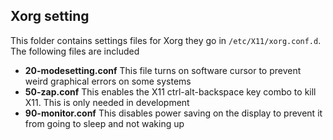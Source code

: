 ## Xorg setting

This folder contains settings files for Xorg they go in `/etc/X11/xorg.conf.d`. The following files are included
- **20-modesetting.conf** This file turns on software cursor to prevent weird graphical errors on some systems
- **50-zap.conf** This enables the X11 ctrl-alt-backspace key combo to kill X11. This is only needed in development
- **90-monitor.conf** This disables power saving on the display to prevent it from going to sleep and not waking up
